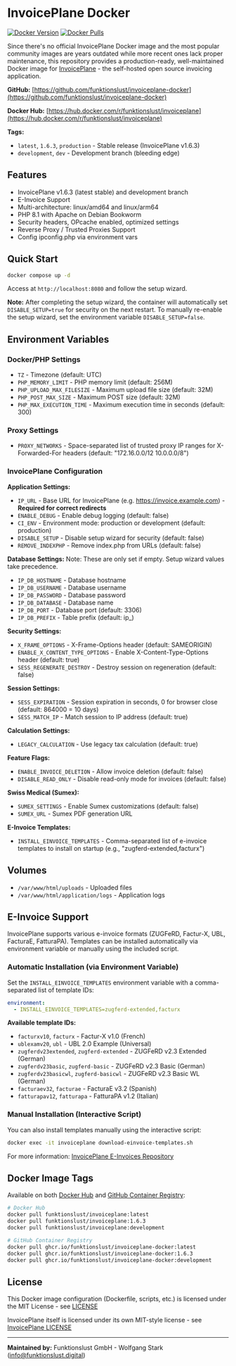 # InvoicePlane Docker

[![Docker Version](https://img.shields.io/docker/v/funktionslust/invoiceplane/latest?label=docker)](https://hub.docker.com/r/funktionslust/invoiceplane)
[![Docker Pulls](https://img.shields.io/docker/pulls/funktionslust/invoiceplane)](https://hub.docker.com/r/funktionslust/invoiceplace)

Since there's no official InvoicePlane Docker image and the most popular community images are years outdated while more recent ones lack proper maintenance, this repository provides a production-ready, well-maintained Docker image for [InvoicePlane](https://invoiceplane.com/) - the self-hosted open source invoicing application.

**GitHub:** [https://github.com/funktionslust/invoiceplane-docker](https://github.com/funktionslust/invoiceplane-docker)

**Docker Hub:** [https://hub.docker.com/r/funktionslust/invoiceplane](https://hub.docker.com/r/funktionslust/invoiceplane)

**Tags:**
- `latest`, `1.6.3`, `production` - Stable release (InvoicePlane v1.6.3)
- `development`, `dev` - Development branch (bleeding edge)

## Features

- InvoicePlane v1.6.3 (latest stable) and development branch
- E-Invoice Support
- Multi-architecture: linux/amd64 and linux/arm64
- PHP 8.1 with Apache on Debian Bookworm
- Security headers, OPcache enabled, optimized settings
- Reverse Proxy / Trusted Proxies Support
- Config ipconfig.php via environment vars

## Quick Start

```bash
docker compose up -d
```

Access at `http://localhost:8080` and follow the setup wizard.

**Note:** After completing the setup wizard, the container will automatically set `DISABLE_SETUP=true` for security on the next restart. To manually re-enable the setup wizard, set the environment variable `DISABLE_SETUP=false`.

## Environment Variables

### Docker/PHP Settings

- `TZ` - Timezone (default: UTC)
- `PHP_MEMORY_LIMIT` - PHP memory limit (default: 256M)
- `PHP_UPLOAD_MAX_FILESIZE` - Maximum upload file size (default: 32M)
- `PHP_POST_MAX_SIZE` - Maximum POST size (default: 32M)
- `PHP_MAX_EXECUTION_TIME` - Maximum execution time in seconds (default: 300)

### Proxy Settings

- `PROXY_NETWORKS` - Space-separated list of trusted proxy IP ranges for X-Forwarded-For headers (default: "172.16.0.0/12 10.0.0.0/8")

### InvoicePlane Configuration

**Application Settings:**
- `IP_URL` - Base URL for InvoicePlane (e.g. https://invoice.example.com) - **Required for correct redirects**
- `ENABLE_DEBUG` - Enable debug logging (default: false)
- `CI_ENV` - Environment mode: production or development (default: production)
- `DISABLE_SETUP` - Disable setup wizard for security (default: false)
- `REMOVE_INDEXPHP` - Remove index.php from URLs (default: false)

**Database Settings:**
Note: These are only set if empty. Setup wizard values take precedence.
- `IP_DB_HOSTNAME` - Database hostname
- `IP_DB_USERNAME` - Database username
- `IP_DB_PASSWORD` - Database password
- `IP_DB_DATABASE` - Database name
- `IP_DB_PORT` - Database port (default: 3306)
- `IP_DB_PREFIX` - Table prefix (default: ip_)

**Security Settings:**
- `X_FRAME_OPTIONS` - X-Frame-Options header (default: SAMEORIGIN)
- `ENABLE_X_CONTENT_TYPE_OPTIONS` - Enable X-Content-Type-Options header (default: true)
- `SESS_REGENERATE_DESTROY` - Destroy session on regeneration (default: false)

**Session Settings:**
- `SESS_EXPIRATION` - Session expiration in seconds, 0 for browser close (default: 864000 = 10 days)
- `SESS_MATCH_IP` - Match session to IP address (default: true)

**Calculation Settings:**
- `LEGACY_CALCULATION` - Use legacy tax calculation (default: true)

**Feature Flags:**
- `ENABLE_INVOICE_DELETION` - Allow invoice deletion (default: false)
- `DISABLE_READ_ONLY` - Disable read-only mode for invoices (default: false)

**Swiss Medical (Sumex):**
- `SUMEX_SETTINGS` - Enable Sumex customizations (default: false)
- `SUMEX_URL` - Sumex PDF generation URL

**E-Invoice Templates:**
- `INSTALL_EINVOICE_TEMPLATES` - Comma-separated list of e-invoice templates to install on startup (e.g., "zugferd-extended,facturx")

## Volumes

- `/var/www/html/uploads` - Uploaded files
- `/var/www/html/application/logs` - Application logs

## E-Invoice Support

InvoicePlane supports various e-invoice formats (ZUGFeRD, Factur-X, UBL, FacturaE, FatturaPA). Templates can be installed automatically via environment variable or manually using the included script.

### Automatic Installation (via Environment Variable)

Set the `INSTALL_EINVOICE_TEMPLATES` environment variable with a comma-separated list of template IDs:

```yaml
environment:
  - INSTALL_EINVOICE_TEMPLATES=zugferd-extended,facturx
```

**Available template IDs:**
- `facturxv10`, `facturx` - Factur-X v1.0 (French)
- `ublexamv20`, `ubl` - UBL 2.0 Example (Universal)
- `zugferdv23extended`, `zugferd-extended` - ZUGFeRD v2.3 Extended (German)
- `zugferdv23basic`, `zugferd-basic` - ZUGFeRD v2.3 Basic (German)
- `zugferdv23basicwl`, `zugferd-basicwl` - ZUGFeRD v2.3 Basic WL (German)
- `facturaev32`, `facturae` - FacturaE v3.2 (Spanish)
- `fatturapav12`, `fatturapa` - FatturaPA v1.2 (Italian)

### Manual Installation (Interactive Script)

You can also install templates manually using the interactive script:

```bash
docker exec -it invoiceplane download-einvoice-templates.sh
```

For more information: [InvoicePlane E-Invoices Repository](https://github.com/InvoicePlane/InvoicePlane-e-invoices)

## Docker Image Tags

Available on both [Docker Hub](https://hub.docker.com/r/funktionslust/invoiceplane) and [GitHub Container Registry](https://github.com/funktionslust/invoiceplane-docker/pkgs/container/invoiceplane-docker):

```bash
# Docker Hub
docker pull funktionslust/invoiceplane:latest
docker pull funktionslust/invoiceplane:1.6.3
docker pull funktionslust/invoiceplane:development

# GitHub Container Registry
docker pull ghcr.io/funktionslust/invoiceplane-docker:latest
docker pull ghcr.io/funktionslust/invoiceplane-docker:1.6.3
docker pull ghcr.io/funktionslust/invoiceplane-docker:development
```

## License

This Docker image configuration (Dockerfile, scripts, etc.) is licensed under the MIT License - see [LICENSE](LICENSE)

InvoicePlane itself is licensed under its own MIT-style license - see [InvoicePlane LICENSE](https://github.com/InvoicePlane/InvoicePlane/blob/development/LICENSE.txt)

---

**Maintained by:** Funktionslust GmbH - Wolfgang Stark ([info@funktionslust.digital](mailto:info@funktionslust.digital))
